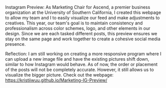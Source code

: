 Instagram Preview: As Marketing Chair for Ascend, a premier business organization at the University of Southern California, I created this webpage to allow my team and I to easily visualize our feed and make adjustments to creatives. This year, our team's goal is to maintain consistency and professionalism across color schemes, logo, and other elements in our design. Since we are each tasked different posts, this preview ensures we stay on the same page and work together to create a cohesive social media presence.

Reflection: I am still working on creating a more responsive program where I can upload a new image file and have the existing pictures shift down, similar to how Instagram would behave. As of now, the order or placement of the posts will not be completely accurate. However, it still allows us to visualize the bigger picture.
Check out the webpage: https://kristiiwuu.github.io/Marketing-IG-Preview/ 

